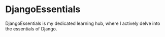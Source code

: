 # DjangoEssentials
DjangoEssentials is my dedicated learning hub, where I actively delve into the essentials of Django.
